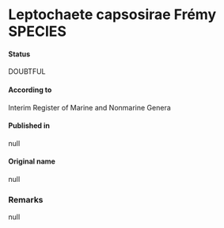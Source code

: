 Leptochaete capsosirae Frémy SPECIES
=======

#### Status
DOUBTFUL

#### According to
Interim Register of Marine and Nonmarine Genera

#### Published in
null

#### Original name
null

### Remarks
null